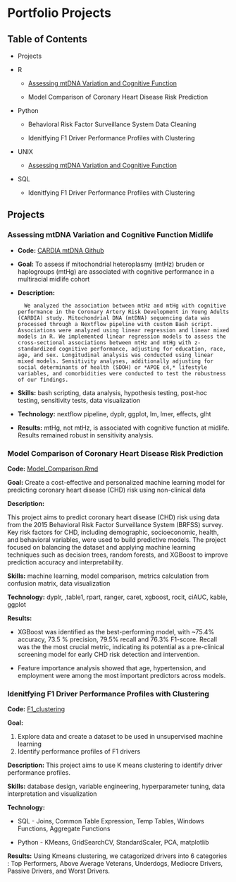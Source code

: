 # Portfolio Projects

## Table of Contents

-   Projects

-   R

    -   [Assessing mtDNA Variation and Cognitive Function](https://github.com/daphnenyyu/Code_Portfolio?tab=readme-ov-file#assessing-mtdna-variation-and-cognitive-function-midlife)

    -   Model Comparison of Coronary Heart Disease Risk Prediction

-   Python

    -   Behavioral Risk Factor Surveillance System Data Cleaning

    -   Idenitfying F1 Driver Performance Profiles with Clustering

-   UNIX

    -   [Assessing mtDNA Variation and Cognitive Function](https://github.com/daphnenyyu/Code_Portfolio?tab=readme-ov-file#assessing-mtdna-variation-and-cognitive-function-midlife)

-   SQL 

    -   Idenitfying F1 Driver Performance Profiles with Clustering

## Projects

### Assessing mtDNA Variation and Cognitive Function Midlife

- **Code:** [CARDIA mtDNA Github](https://github.com/AndrewsLabUCSF/mtDNAhtz_CARDIA)

- **Goal:** To assess if mitochondrial heteroplasmy (mtHz) bruden or haplogroups (mtHg) are associated with cognitive performance in a multiracial midlife cohort

- **Description:**

        We analyzed the association between mtHz and mtHg with cognitive performance in the Coronary Artery Risk Development in Young Adults (CARDIA) study. Mitochondrial DNA (mtDNA) sequencing data was processed through a Nextflow pipeline with custom Bash script. Associations were analyzed using linear regression and linear mixed models in R. We implemented linear regression models to assess the cross-sectional associations between mtHz and mtHg with z-standardized cognitive performance, adjusting for education, race, age, and sex. Longitudinal analysis was conducted using linear mixed models. Sensitivity analyses, additionally adjusting for social determinants of health (SDOH) or *APOE ε4,* lifestyle variables, and comorbidities were conducted to test the robustness of our findings.

- **Skills:** bash scripting, data analysis, hypothesis testing, post-hoc testing, sensitivity tests, data visualization

- **Technology:** nextflow pipeline, dyplr, ggplot, lm, lmer, effects, glht

- **Results:** mtHg, not mtHz, is associated with cognitive function at midlife. Results remained robust in sensitivity analysis.



### Model Comparison of Coronary Heart Disease Risk Prediction 

**Code:** [Model_Comparison.Rmd](CHD_risk/ML_model_comparison/ML_Model_Comparison.Rmd)

**Goal:** Create a cost-effective and personalized machine learning model for predicting coronary heart disease (CHD) risk using non-clinical data

**Description:**

This project aims to predict coronary heart disease (CHD) risk using data from the 2015 Behavioral Risk Factor Surveillance System (BRFSS) survey. Key risk factors for CHD, including demographic, socioeconomic, health, and behavioral variables, were used to build predictive models. The project focused on balancing the dataset and applying machine learning techniques such as decision trees, random forests, and XGBoost to improve prediction accuracy and interpretability.

**Skills:** machine learning, model comparison, metrics calculation from confusion matrix, data visualization

**Technology:** dyplr, ,table1, rpart, ranger, caret, xgboost, rocit, ciAUC, kable, ggplot

**Results:**

-   XGBoost was identified as the best-performing model, with \~75.4% accuracy, 73.5 % precision, 79.5% recall and 76.3% F1-score. Recall was the the most crucial metric, indicating its potential as a pre-clinical screening model for early CHD risk detection and intervention.

-   Feature importance analysis showed that age, hypertension, and employment were among the most important predictors across models.



### Idenitfying F1 Driver Performance Profiles with Clustering

**Code:** [F1_clustering](F1_clustering)

**Goal:** 

1. Explore data and create a dataset to be used in unsupervised machine learning 
2. Identify performance profiles of F1 drivers

**Description:** This project aims to use K means clustering to identify driver performance profiles. 

**Skills:** database design, variable engineering, hyperparameter tuning, data interpretation and visualization

**Technology:**

* SQL - Joins, Common Table Expression, Temp Tables, Windows Functions, Aggregate Functions

* Python - KMeans, GridSearchCV, StandardScaler, PCA, matplotlib

**Results:** Using Kmeans clustering, we catagorized drivers into 6 categories : Top Performers, Above Average Veterans, Underdogs, Mediocre Drivers, Passive Drivers, and Worst Drivers. 


